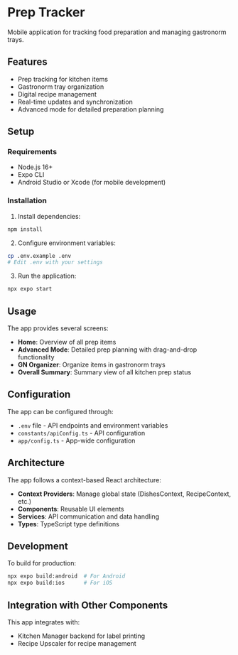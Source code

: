 # Prep Tracker

Mobile application for tracking food preparation and managing gastronorm trays.

## Features

- Prep tracking for kitchen items
- Gastronorm tray organization
- Digital recipe management
- Real-time updates and synchronization
- Advanced mode for detailed preparation planning

## Setup

### Requirements

- Node.js 16+
- Expo CLI
- Android Studio or Xcode (for mobile development)

### Installation

1. Install dependencies:
```bash
npm install
```

2. Configure environment variables:
```bash
cp .env.example .env
# Edit .env with your settings
```

3. Run the application:
```bash
npx expo start
```

## Usage

The app provides several screens:

- **Home**: Overview of all prep items
- **Advanced Mode**: Detailed prep planning with drag-and-drop functionality
- **GN Organizer**: Organize items in gastronorm trays
- **Overall Summary**: Summary view of all kitchen prep status

## Configuration

The app can be configured through:

- `.env` file - API endpoints and environment variables
- `constants/apiConfig.ts` - API configuration
- `app/config.ts` - App-wide configuration

## Architecture

The app follows a context-based React architecture:

- **Context Providers**: Manage global state (DishesContext, RecipeContext, etc.)
- **Components**: Reusable UI elements
- **Services**: API communication and data handling
- **Types**: TypeScript type definitions

## Development

To build for production:

```bash
npx expo build:android  # For Android
npx expo build:ios      # For iOS
```

## Integration with Other Components

This app integrates with:
- Kitchen Manager backend for label printing
- Recipe Upscaler for recipe management 